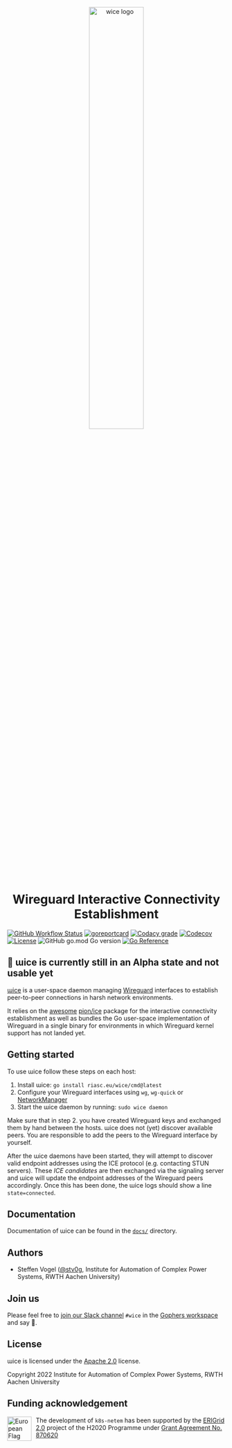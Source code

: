<p align="center" >
    <img style="width: 50%; margin: 4em 0" src="docs/images/wice_logo.svg" alt="wice logo" />
    <h1 align="center">Wireguard Interactive Connectivity Establishment</h1>
</p>

[![GitHub Workflow Status](https://img.shields.io/github/workflow/status/stv0g/wice/build?style=flat-square)](https://github.com/stv0g/wice/actions)
[![goreportcard](https://goreportcard.com/badge/github.com/stv0g/wice?style=flat-square)](https://goreportcard.com/report/riasc.eu/wice)
[![Codacy grade](https://img.shields.io/codacy/grade/4c4ecfff2f0d43948ded3d90f0bcf0cf?style=flat-square)](https://app.codacy.com/gh/stv0g/wice/)
[![Codecov](https://img.shields.io/codecov/c/github/stv0g/wice?token=WWQ6SR16LA&style=flat-square)](https://app.codecov.io/gh/stv0g/wice)
[![License](https://img.shields.io/github/license/stv0g/wice?style=flat-square)](https://github.com/stv0g/wice/blob/master/LICENSE)
![GitHub go.mod Go version](https://img.shields.io/github/go-mod/go-version/stv0g/wice?style=flat-square)
[![Go Reference](https://pkg.go.dev/badge/github.com/stv0g/wice.svg)](https://pkg.go.dev/github.com/stv0g/wice)

<!-- [![DOI](https://zenodo.org/badge/413409974.svg)](https://zenodo.org/badge/latestdoi/413409974) -->

## 🚧 ɯice is currently still in an Alpha state and not usable yet

[ɯice][wice] is a user-space daemon managing [Wireguard][wireguard] interfaces to establish peer-to-peer connections in harsh network environments.

It relies on the [awesome](https://github.com/pion/awesome-pion) [pion/ice][pion-ice] package for the interactive connectivity establishment as well as bundles the Go user-space implementation of Wireguard in a single binary for environments in which Wireguard kernel support has not landed yet.

## Getting started

To use ɯice follow these steps on each host:

1.  Install ɯice: `go install riasc.eu/wice/cmd@latest`
2.  Configure your Wireguard interfaces using `wg`, `wg-quick` or [NetworkManager](https://blogs.gnome.org/thaller/2019/03/15/wireguard-in-networkmanager/)
3.  Start the ɯice daemon by running: `sudo wice daemon`

Make sure that in step 2. you have created Wireguard keys and exchanged them by hand between the hosts.
ɯice does not (yet) discover available peers. You are responsible to add the peers to the Wireguard interface by yourself.

After the ɯice daemons have been started, they will attempt to discover valid endpoint addresses using the ICE protocol (e.g. contacting STUN servers).
These _ICE candidates_ are then exchanged via the signaling server and ɯice will update the endpoint addresses of the Wireguard peers accordingly.
Once this has been done, the ɯice logs should show a line `state=connected`.

## Documentation

Documentation of ɯice can be found in the [`docs/`](./docs) directory.

## Authors

-   Steffen Vogel ([@stv0g](https://github.com/stv0g), Institute for Automation of Complex Power Systems, RWTH Aachen University)

## Join us

Please feel free to [join our Slack channel](https://join.slack.com/t/gophers/shared_invite/zt-1447h1rgj-s9W5BcyRzBxUwNAZJUKmaQ) `#wice` in the [Gophers workspace](https://gophers.slack.com/) and say 👋.

## License

ɯice is licensed under the [Apache 2.0](./LICENSE) license.

Copyright 2022 Institute for Automation of Complex Power Systems, RWTH Aachen University

## Funding acknowledgement

<img alt="European Flag" src="./docs/images/flag_of_europe.svg" align="left" style="height: 4em; margin-right: 10px"/> The development of `k8s-netem`  has been supported by the [ERIGrid 2.0][erigrid] project of the H2020 Programme under [Grant Agreement No. 870620](https://cordis.europa.eu/project/id/870620)

[wireguard]: https://wireguard.com

[pion-ice]: https://github.com/pion/ice

[wice]: https://github.com/stv0g/wice

[erigrid]: https://erigrid2.eu
